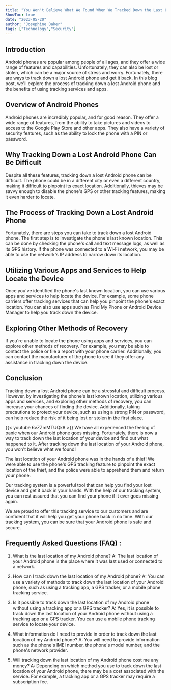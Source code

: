 ```yaml
---
title: "You Won't Believe What We Found When We Tracked Down the Last Location of Your Android Phone!"
ShowToc: true 
date: "2023-05-20"
author: "Josephine Baker" 
tags: ["Technology","Security"]
---
```

## Introduction

Android phones are popular among people of all ages, and they offer a wide range of features and capabilities. Unfortunately, they can also be lost or stolen, which can be a major source of stress and worry. Fortunately, there are ways to track down a lost Android phone and get it back. In this blog post, we'll explore the process of tracking down a lost Android phone and the benefits of using tracking services and apps. 

## Overview of Android Phones

Android phones are incredibly popular, and for good reason. They offer a wide range of features, from the ability to take pictures and videos to access to the Google Play Store and other apps. They also have a variety of security features, such as the ability to lock the phone with a PIN or password. 

## Why Tracking Down a Lost Android Phone Can Be Difficult

Despite all these features, tracking down a lost Android phone can be difficult. The phone could be in a different city or even a different country, making it difficult to pinpoint its exact location. Additionally, thieves may be savvy enough to disable the phone's GPS or other tracking features, making it even harder to locate. 

## The Process of Tracking Down a Lost Android Phone

Fortunately, there are steps you can take to track down a lost Android phone. The first step is to investigate the phone's last known location. This can be done by checking the phone's call and text message logs, as well as its GPS history. If the phone was connected to a Wi-Fi network, you may be able to use the network's IP address to narrow down its location.

## Utilizing Various Apps and Services to Help Locate the Device

Once you've identified the phone's last known location, you can use various apps and services to help locate the device. For example, some phone carriers offer tracking services that can help you pinpoint the phone's exact location. You can also use apps such as Find My Phone or Android Device Manager to help you track down the device. 

## Exploring Other Methods of Recovery

If you're unable to locate the phone using apps and services, you can explore other methods of recovery. For example, you may be able to contact the police or file a report with your phone carrier. Additionally, you can contact the manufacturer of the phone to see if they offer any assistance in tracking down the device. 

## Conclusion

Tracking down a lost Android phone can be a stressful and difficult process. However, by investigating the phone's last known location, utilizing various apps and services, and exploring other methods of recovery, you can increase your chances of finding the device. Additionally, taking precautions to protect your device, such as using a strong PIN or password, can help reduce the risk of it being lost or stolen in the first place.

{{< youtube 6vZZmMTUQk8 >}} 
We have all experienced the feeling of panic when our Android phone goes missing. Fortunately, there is now a way to track down the last location of your device and find out what happened to it. After tracking down the last location of your Android phone, you won't believe what we found! 

The last location of your Android phone was in the hands of a thief! We were able to use the phone's GPS tracking feature to pinpoint the exact location of the thief, and the police were able to apprehend them and return your phone. 

Our tracking system is a powerful tool that can help you find your lost device and get it back in your hands. With the help of our tracking system, you can rest assured that you can find your phone if it ever goes missing again. 

We are proud to offer this tracking service to our customers and are confident that it will help you get your phone back in no time. With our tracking system, you can be sure that your Android phone is safe and secure.

## Frequently Asked Questions (FAQ) :
1. What is the last location of my Android phone? 
A: The last location of your Android phone is the place where it was last used or connected to a network.

2. How can I track down the last location of my Android phone? 
A: You can use a variety of methods to track down the last location of your Android phone, such as using a tracking app, a GPS tracker, or a mobile phone tracking service.

3. Is it possible to track down the last location of my Android phone without using a tracking app or a GPS tracker? 
A: Yes, it is possible to track down the last location of your Android phone without using a tracking app or a GPS tracker. You can use a mobile phone tracking service to locate your device.

4. What information do I need to provide in order to track down the last location of my Android phone? 
A: You will need to provide information such as the phone's IMEI number, the phone's model number, and the phone's network provider.

5. Will tracking down the last location of my Android phone cost me any money? 
A: Depending on which method you use to track down the last location of your Android phone, there may be a cost associated with the service. For example, a tracking app or a GPS tracker may require a subscription fee.


